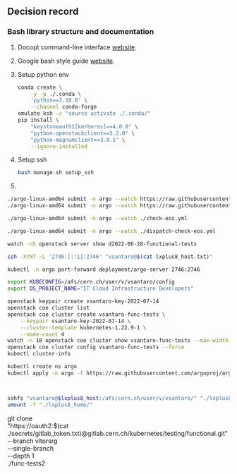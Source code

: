 

## Decision record

### Bash library structure and documentation

1. Docopt command-line interface [website](http://docopt.org/).
1. Google bash style guide [website](https://google.github.io/styleguide/shellguide.html).

1. Setup python env

    ```sh
    conda create \
        -y -p ./.conda \
        'python==3.10.0' \
        --channel conda-forge
    emulate ksh -c "source activate ./.conda/"
    pip install \
        "keystoneauth1[kerberos]==4.0.0" \
        "python-openstackclient==5.2.0" \
        "python-magnumclient==3.0.1" \
        --ignore-installed
    ```

1. Setup ssh

    ```sh
    bash manage.sh setup_ssh
    ```

1.

```sh
./argo-linux-amd64 submit -n argo --watch https://raw.githubusercontent.com/argoproj/argo-workflows/master/examples/continue-on-fail.yaml
./argo-linux-amd64 submit -n argo --watch https://raw.githubusercontent.com/argoproj/argo-workflows/master/examples/hello-world.yaml

./argo-linux-amd64 submit -n argo --watch ./check-eos.yml

./argo-linux-amd64 submit -n argo --watch ./dispatch-check-eos.yml

watch -n5 openstack server show d2022-06-28-functional-tests

ssh -XYNT -L '2746:[::1]:2746' "vsantaro@$(cat lxplus8_host.txt)"

kubectl -n argo port-forward deployment/argo-server 2746:2746

export KUBECONFIG=/afs/cern.ch/user/v/vsantaro/config
export OS_PROJECT_NAME="IT Cloud Infrastructure Developers"

openstack keypair create vsantaro-key-2022-07-14
openstack coe cluster list
openstack coe cluster create vsantaro-func-tests \
    --keypair vsantaro-key-2022-07-14 \
    --cluster-template kubernetes-1.22.9-1 \
    --node-count 4
watch -n 10 openstack coe cluster show vsantaro-func-tests --max-width 100
openstack coe cluster config vsantaro-func-tests --force
kubectl cluster-info

kubectl create ns argo
kubectl apply -n argo -f https://raw.githubusercontent.com/argoproj/argo-workflows/master/manifests/quick-start-postgres.yaml



sshfs "vsantaro@$lxplus8_host:/afs/cern.ch/user/v/vsantaro/" "./lxplus8_home/"
umount -f "./lxplus8_home/"

```

git clone \
    "https://oauth2:$(cat ./secrets/gitlab_token.txt)@gitlab.cern.ch/kubernetes/testing/functional.git" \
    --branch vitorsrg \
    --single-branch \
    --depth 1 \
    ./func-tests2
